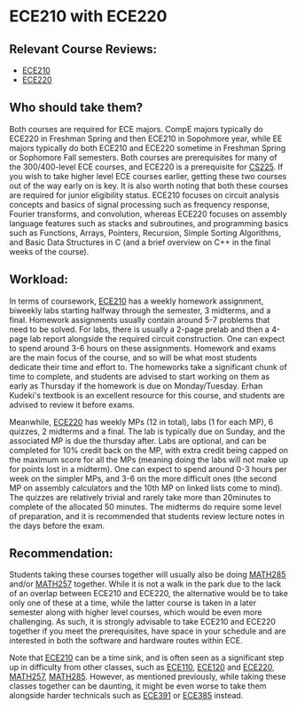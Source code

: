 # ECE210 with ECE220

## Relevant Course Reviews:
- [ECE210](../ECE%20Course%20Offerings/ECE210.md)
- [ECE220](../ECE%20Course%20Offerings/ECE220.md)

## Who should take them?
Both courses are required for ECE majors. CompE majors typically do ECE220 in Freshman Spring and then ECE210 in Sopohmore year, while EE majors typically do both ECE210 and ECE220 sometime in Freshman Spring or Sophomore Fall semesters. Both courses are prerequisites for many of the 300/400-level ECE courses, and ECE220 is a prerequisite for [CS225](../CS%20Course%20Offerings/CS225.md). If you wish to take higher level ECE courses earlier, getting these two courses out of the way early on is key. It is also worth noting that both these courses are required for junior eligibility status. ECE210 focuses on circuit analysis concepts and basics of signal processing such as frequency response, Fourier transforms, and convolution, whereas ECE220 focuses on assembly language features such as stacks and subroutines, and programming basics such as Functions, Arrays, Pointers, Recursion, Simple Sorting Algorithms, and Basic Data Structures in C (and a brief overview on C++ in the final weeks of the course).

## Workload:
In terms of coursework, [ECE210](../ECE%20Course%20Offerings/ECE210.md) has a weekly homework assignment, biweekly labs starting halfway through the semester, 3 midterms, and a final. Homework assignments usually contain around 5-7 problems that need to be solved. For labs, there is usually a 2-page prelab and then a 4-page lab report alongside the required circuit construction. One can expect to spend around 3-6 hours on these assignments. Homework and exams are the main focus of the course, and so will be what most students dedicate their time and effort to. The homeworks take a significant chunk of time to complete, and students are advised to start working on them as early as Thursday if the homework is due on Monday/Tuesday. Erhan Kudeki's textbook is an excellent resource for this course, and students are advised to review it before exams.

Meanwhile, [ECE220](../ECE%20Course%20Offerings/ECE220.md) has weekly MPs (12 in total), labs (1 for each MP), 6 quizzes, 2 midterms and a final. The lab is typically due on Sunday, and the associated MP is due the thursday after. Labs are optional, and can be completed for 10% credit back on the MP, with extra credit being capped on the maximum score for all the MPs (meaning doing the labs will not make up for points lost in a midterm). One can expect to spend around 0-3 hours per week on the simpler MPs, and 3-6 on the more difficult ones (the second MP on assembly calculators and the 10th MP on linked lists come to mind). The quizzes are relatively trivial and rarely take more than 20minutes to complete of the allocated 50 minutes. The midterms do require some level of preparation, and it is recommended that students review lecture notes in the days before the exam.

## Recommendation:
Students taking these courses together will usually also be doing [MATH285](../MATH%20Course%20Offerings/MATH285.md) and/or
[MATH257](../MATH%20Course%20Offerings/MATH257.md) together. While it is not a walk in the park due to the lack of an overlap between ECE210 and ECE220, the alternative would be to take only one of these at a time, while the latter course is taken in a later semester along with higher level courses, which would be even more challenging. As such, it is strongly advisable to take ECE210 and ECE220 together if you meet the prerequisites, have space in your schedule and are interested in both the software and hardware routes within ECE.

Note that [ECE210](../ECE%20Course%20Offerings/ECE210.md) can be a time sink, and is often seen as a significant step up in difficulty from other classes, such as [ECE110](../ECE%20Course%20Offerings/ECE110.md), [ECE120](../ECE%20Course%20Offerings/ECE120.md) and [ECE220](../ECE%20Course%20Offerings/ECE220.md), [MATH257](../MATH%20Course%20Offerings/MATH257.md), [MATH285](../MATH%20Course%20Offerings/MATH285.md). However, as mentioned previously, while taking these classes together can be daunting, it might be even worse to take them alongside harder technicals such as [ECE391](../ECE%20Course%20Offerings/ECE391.md) or [ECE385](../ECE%20Course%20Offerings/ECE385.md) instead.

